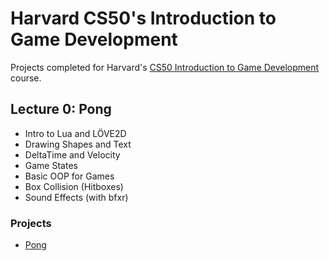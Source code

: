 # Harvard CS50's Introduction to Game Development

Projects completed for Harvard's [CS50 Introduction to Game Development](https://cs50.harvard.edu/games/2018/) course. 

## Lecture 0: Pong 
* Intro to Lua and LÖVE2D
* Drawing Shapes and Text
* DeltaTime and Velocity
* Game States
* Basic OOP for Games
* Box Collision (Hitboxes)
* Sound Effects (with bfxr)
  
### Projects
* [Pong](https://github.com/NoahHollingsworth/gd50/pong)
